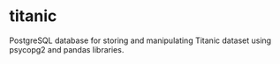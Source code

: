 # titanic
PostgreSQL database for storing and manipulating Titanic dataset using psycopg2 and pandas libraries.

